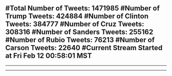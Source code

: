 #Total Number of Tweets: 1471985 
#Number of Trump Tweets: 424884
#Number of Clinton Tweets: 384777
#Number of Cruz Tweets: 308316
#Number of Sanders Tweets: 255162
#Number of Rubio Tweets: 76213
#Number of Carson Tweets: 22640
#Current Stream Started at Fri Feb 12 00:58:01 MST
---
---
---

